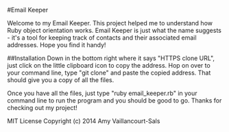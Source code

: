 #Email Keeper

Welcome to my Email Keeper. This project helped me to understand how Ruby object orientation works.
Email Keeper is just what the name suggests - it's a tool for keeping track of contacts and their
associated email addresses. Hope you find it handy!

##Installation
Down in the bottom right where it says "HTTPS clone URL", just click on the little clipboard
icon to copy the address. Hop on over to your command line, type "git clone" and paste the copied
address. That should give you a copy of all the files.

Once you have all the files, just type "ruby email_keeper.rb" in your command line to run the
program and you should be good to go. Thanks for checking out my project!

MIT License Copyright (c) 2014 Amy Vaillancourt-Sals

